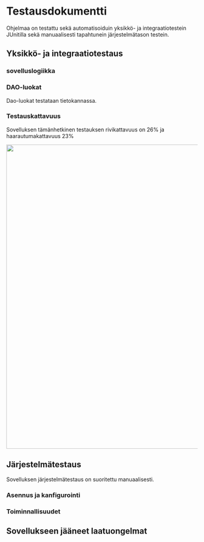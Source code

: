 # Testausdokumentti

Ohjelmaa on testattu sekä automatisoiduin yksikkö- ja integraatiotestein JUnitilla sekä manuaalisesti tapahtunein järjestelmätason testein.

## Yksikkö- ja integraatiotestaus

### sovelluslogiikka

### DAO-luokat

Dao-luokat testataan tietokannassa. 

### Testauskattavuus

Sovelluksen tämänhetkinen testauksen rivikattavuus on 26% ja haarautumakattavuus 23%

<img src="" width="800">


## Järjestelmätestaus

Sovelluksen järjestelmätestaus on suoritettu manuaalisesti.

### Asennus ja kanfigurointi


### Toiminnallisuudet


## Sovellukseen jääneet laatuongelmat

